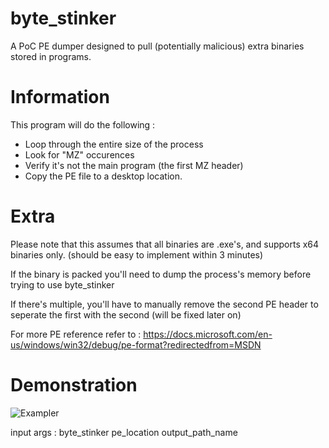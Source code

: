 # byte_stinker
A PoC PE dumper designed to pull (potentially malicious) extra binaries stored in programs.

# Information

This program will do the following :
- Loop through the entire size of the process
- Look for "MZ" occurences
- Verify it's not the main program (the first MZ header)
- Copy the PE file to a desktop location. 

# Extra
Please note that this assumes that all binaries are .exe's, and supports x64 binaries only. (should be easy to implement within 3 minutes)

If the binary is packed you'll need to dump the process's memory before trying to use byte_stinker

If there's multiple, you'll have to manually remove the second PE header to seperate the first with the second (will be fixed later on)

For more PE reference refer to : https://docs.microsoft.com/en-us/windows/win32/debug/pe-format?redirectedfrom=MSDN

# Demonstration
![Exampler](https://i.imgur.com/0SCcV1Z.png)

input args : byte_stinker pe_location output_path_name

